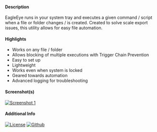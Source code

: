 
#### Description

EagleEye runs in your system tray and executes a given command / script when a file or folder changes / is created.
Created to solve scale export issues, this utility allows for easy file automation.

#### Highlights

* Works on any file / folder
* Allows blocking of multiple executions with Trigger Chain Prevention
* Easy to set up
* Lightweight
* Works even when system is locked
* Geared towards automation
* Advanced logging for troubleshooting

#### Screenshot(s)

[![Screenshot 1](https://ekronds.co.za/repo/eagleeye/s1.png)](https://ekronds.co.za/repo/eagleeye/s1.png)

#### Additional Info

[![License](https://img.shields.io/badge/license-FREEWARE-lightgrey.svg)](https://blog.ekronds.co.za/software-licenses/#:~:text=our%20software%20page-,MIT%20License,-Any%20software%20licensed)
[![Github](https://ekronds.co.za/img/readmeicns/github-white.png)](https://github.com/c0der4t)
